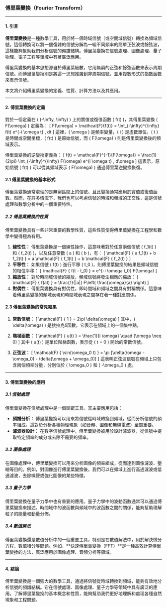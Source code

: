 ### 傅里葉變換（Fourier Transform）

---

#### 1. 引言

**傅里葉變換**是一種數學工具，用於將一個時域信號（或空間域信號）轉換為頻域信號。這個轉換可以將一個復雜的信號分解為一組不同頻率的簡單正弦波或餘弦波，這樣能夠幫助我們分析信號的頻譜結構。傅里葉變換在信號處理、圖像處理、量子物理、電子工程等領域中有著廣泛應用。

傅里葉變換的基本思想源自於傅里葉級數，它用無窮的正弦和餘弦函數來表示周期信號。而傅里葉變換則是將這一思想推廣到非周期信號，並用複數形式的指數函數來表示信號。

本文將介紹傅里葉變換的定義、性質、計算方法以及其應用。

---

#### 2. 傅里葉變換的定義

對於一個定義在 \( (-\infty, \infty) \) 上的實值或復值函數 \( f(t) \)，其傅里葉變換 \( F(\omega) \) 定義為：
\[
F(\omega) = \mathcal{F}\{f(t)\} = \int_{-\infty}^{\infty} f(t) e^{-i \omega t} \, dt
\]
這裡，\( \omega \) 是頻率變量，\( i \) 是虛數單位，\( t \) 是時間或空間坐標，\( f(t) \) 是原始信號，而 \( F(\omega) \) 則是傅里葉變換後的頻域表示。

傅里葉變換的逆變換定義為：
\[
f(t) = \mathcal{F}^{-1}\{F(\omega)\} = \frac{1}{2\pi} \int_{-\infty}^{\infty} F(\omega) e^{i \omega t} \, d\omega
\]
這表示，原始信號 \( f(t) \) 可以從其頻域表示 \( F(\omega) \) 通過傅里葉逆變換恢復。

#### 2.1 傅里葉變換的基本形式

傅里葉變換通常處理的是無窮區間上的信號，且此變換通常應用於實值或復值函數。然而，在許多情況下，我們也可以考慮信號的時域和頻域的正交性，這是信號處理和數學分析中的一個重要特性。

##### 2.2 傅里葉變換的性質

傅里葉變換具有一些非常重要的數學性質，這些性質使得傅里葉變換在工程學和數學中變得極為有用。

1. **線性性：** 傅里葉變換是一個線性操作，這意味著對於任意兩個信號 \( f_1(t) \) 和 \( f_2(t) \)，以及任意常數 \( a \) 和 \( b \)，有：
   \[
   \mathcal{F} \{ a f_1(t) + b f_2(t) \} = a \mathcal{F} \{ f_1(t) \} + b \mathcal{F} \{ f_2(t) \}
   \]
2. **平移性：** 如果信號 \( f(t) \) 進行平移 \( t_0 \)，則傅里葉變換的結果是頻域信號的相位平移：
   \[
   \mathcal{F} \{ f(t - t_0) \} = e^{-i \omega t_0} F(\omega)
   \]
3. **縮放性：** 對於時間域信號的縮放，頻域信號將發生相應的縮放：
   \[
   \mathcal{F} \{ f(at) \} = \frac{1}{|a|} F\left( \frac{\omega}{a} \right)
   \]
4. **對偶性：** 傅里葉變換具有對偶性，即時間域和頻域之間具有對稱關係。這意味着傅里葉變換的頻域表現和時間域表現之間存在著一種對應關係。

#### 2.3 傅里葉變換的常見結果

1. **常數信號：**
   \[
   \mathcal{F} \{ 1 \} = 2\pi \delta(\omega)
   \]
   其中，\( \delta(\omega) \) 是狄拉克δ函數，它表示在頻域上的一個集中點。

2. **階梯函數：**
   \[
   \mathcal{F} \{ u(t) \} = \frac{1}{i \omega} \quad (\omega \neq 0)
   \]
   其中 \( u(t) \) 是單位階梯函數，表示從 \( t = 0 \) 開始的常數信號。

3. **正弦波：**
   \[
   \mathcal{F} \{ \sin(\omega_0 t) \} = \pi [\delta(\omega - \omega_0) - \delta(\omega + \omega_0)]
   \]
   這表明正弦波信號在頻域上只包含兩個頻率分量，分別位於 \( \omega_0 \) 和 \( -\omega_0 \) 處。

---

#### 3. 傅里葉變換的應用

##### 3.1 信號處理

傅里葉變換在信號處理中是一個關鍵工具。其主要應用包括：

- **頻譜分析：** 傅里葉變換可以用來將信號從時域轉換到頻域，從而分析信號的頻率組成。這對於分析各種物理現象（如音頻、圖像和無線電波）至關重要。
- **濾波器設計：** 在數字信號處理中，傅里葉變換被用於設計濾波器，從信號中提取特定頻率的成分或去除不需要的頻率。

##### 3.2 圖像處理

在圖像處理中，傅里葉變換可以用來分析圖像的頻率組成，從而達到圖像濾波、壓縮等目的。例如，對圖像進行傅里葉變換後，我們可以在頻域上進行高通濾波或低通濾波，去除噪聲或強化圖像的某些特徵。

##### 3.3 量子力學

傅里葉變換在量子力學中也有重要的應用。量子力學中的波動函數通常可以通過傅里葉變換來描述。時間域中的波函數與頻域中的波函數之間的關係，能夠幫助理解粒子的能量和動量分佈。

##### 3.4 數值解法

傅里葉變換還是數值分析中的一個重要工具，特別是在數值解法中，用於解決微分方程、數值積分等問題。例如，**快速傅里葉變換（FFT）**是一種高效計算傅里葉變換的方法，廣泛應用於圖像處理、音頻分析等領域。

---

#### 4. 結論

傅里葉變換是一個強大的數學工具，通過將信號從時域轉換到頻域，能夠有效地分析信號的頻譜結構。它在信號處理、圖像處理、量子力學等領域中具有廣泛的應用。了解傅里葉變換的基本概念和性質，能夠幫助我們更好地理解和處理各種自然現象和工程問題。